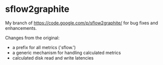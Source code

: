 sflow2graphite
==============

My branch of https://code.google.com/p/sflow2graphite/ for bug fixes and enhancements.

Changes from the original:

* a prefix for all metrics ('sflow.')
* a generic mechanism for handling calculated metrics
* calculated disk read and write latencies


